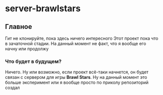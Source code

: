 # server-brawlstars

## Главное
Гит не клонируйте, пока здесь ничего интересного 
Этот проект пока что в зачаточной стадии. На данный момент не факт, что я вообще его начну или продолжу 

### Что будет в будущем? 
Ничего. Ну или возможно, если проект всё-таки начнется, он будет связан с сервером для игры **Brawl Stars**. Ну на данный момент это больше эксперимент или я вообще просто по приколу репозиторий создал
